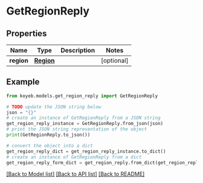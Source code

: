 # GetRegionReply


## Properties

Name | Type | Description | Notes
------------ | ------------- | ------------- | -------------
**region** | [**Region**](Region.md) |  | [optional] 

## Example

```python
from koyeb.models.get_region_reply import GetRegionReply

# TODO update the JSON string below
json = "{}"
# create an instance of GetRegionReply from a JSON string
get_region_reply_instance = GetRegionReply.from_json(json)
# print the JSON string representation of the object
print(GetRegionReply.to_json())

# convert the object into a dict
get_region_reply_dict = get_region_reply_instance.to_dict()
# create an instance of GetRegionReply from a dict
get_region_reply_form_dict = get_region_reply.from_dict(get_region_reply_dict)
```
[[Back to Model list]](../README.md#documentation-for-models) [[Back to API list]](../README.md#documentation-for-api-endpoints) [[Back to README]](../README.md)


